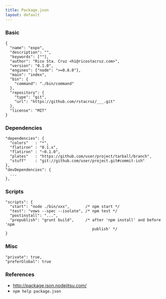 ```yaml
---
title: Package.json
layout: default
---
```


### Basic

    {
      "name": "expo",
      "description": "",
      "keywords": [""],
      "author": "Rico Sta. Cruz <hi@ricostacruz.com>",
      "version": "0.1.0",
      "engines": {"node": ">=0.8.0"},
      "main": "index",
      "bin": {
        "command": "./bin/command"
      },
      "repository": {
        "type": "git",
        "url": "https://github.com/rstacruz/___.git"
      },
      "license": "MIT"
    }

### Dependencies

    "dependencies": {
      "colors"   : "*",
      "flatiron" : "0.1.x",
      "flatiron" : "~0.1.0",
      "plates"   : "https://github.com/user/project/tarball/branch",
      "stuff"    : "git://github.com/user/project.git#commit-ish"
    },
    "devDependencies": {
      ...
    },

### Scripts

    "scripts": {
      "start": "node ./bin/xxx",       /* npm start */
      "test": "vows --spec --isolate", /* npm test */
      "postinstall": "...",
      "prepublish": "grunt build",     /* after 'npm install' and before 'npm 
                                          publish' */
    }

### Misc

    "private": true,
    "preferGlobal": true

### References
    
 * http://package.json.nodejitsu.com/
 * `npm help package.json`
